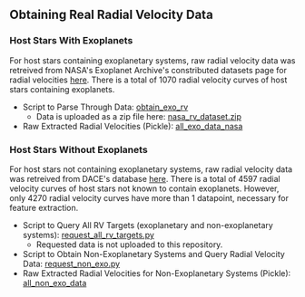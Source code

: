 ## Obtaining Real Radial Velocity Data
### Host Stars With Exoplanets
For host stars containing exoplanetary systems, raw radial velocity data was retreived from NASA's Exoplanet Archive's constributed datasets page for radial velocities [here](https://exoplanetarchive.ipac.caltech.edu/bulk_data_download/#TSD).
There is a total of 1070 radial velocity curves of host stars containing exoplanets.
- Script to Parse Through Data: [obtain_exo_rv](obtain_exo_rv.py)
  - Data is uploaded as a zip file here: [nasa_rv_dataset.zip](nasa_rv_dataset.zip)
- Raw Extracted Radial Velocities (Pickle): [all_exo_data_nasa](all_exo_data_nasa)

### Host Stars Without Exoplanets
For host stars not containing exoplanetary systems, raw radial velocity data was retreived from DACE's database [here](https://dace.unige.ch/observationSearch/?observationType=[%22spectroscopy%22]). There is a total of 4597 radial velocity curves of host stars not known to contain exoplanets. However, only 4270 radial velocity curves have more than 1 datapoint, necessary for feature extraction.
- Script to Query All RV Targets (exoplanetary and non-exoplanetary systems): [request_all_rv_targets.py](request_all_rv_targets.py)
  - Requested data is not uploaded to this repository.
- Script to Obtain Non-Exoplanetary Systems and Query Radial Velocity Data: [request_non_exo.py](request_non_exo_rv.py)
- Raw Extracted Radial Velocities for Non-Exoplanetary Systems (Pickle): [all_non_exo_data](all_non_exo_data)
